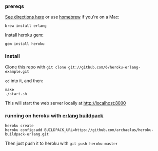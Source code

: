 ### prereqs
[See directions here](http://wiki.basho.com/Installing-Erlang.html) or use [homebrew](http://mxcl.github.com/homebrew/) if you're on a Mac:

    brew install erlang

Install heroku gem:

    gem install heroku


### install

Clone this repo with `git clone git://github.com/6/heroku-erlang-example.git`

`cd` into it, and then:

    make
    ./start.sh

This will start the web server locally at [http://localhost:8000](http://localhost:8000)

### running on heroku with [erlang buildpack](https://github.com/archaelus/heroku-buildpack-erlang)

    heroku create
    heroku config:add BUILDPACK_URL=https://github.com/archaelus/heroku-buildpack-erlang.git

Then just push it to heroku with `git push heroku master`
